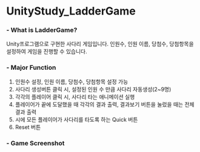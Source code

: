 # UnityStudy_LadderGame

### - What is LadderGame?
Unity프로그램으로 구현한 사다리 게임입니다.
인원수, 인원 이름, 당첨수, 당첨항목을 설정하여 게임을 진행할 수 있습니다.

### - Major Function
1) 인원수 설정, 인원 이름, 당첨수, 당첨항목 설정 가능
2) 사다리 생성버튼 클릭 시, 설정된 인원 수 만큼 사다리 자동생성(2~9명)
3) 각각의 플레이어 클릭 시, 사다리 타는 애니메이션 실행
4) 플레이어가 끝에 도달했을 때 각각의 결과 출력, 결과보기 버튼을 눌렀을 때는 전체 결과 출력
5) 시에 모든 플레이어가 사다리를 타도록 하는 Quick 버튼
6) Reset 버튼

### - Game Screenshot
